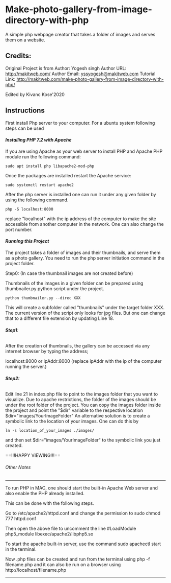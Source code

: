 # Make-photo-gallery-from-image-directory-with-php

A simple php webpage creator that takes a folder of images and serves them on a website. 

## Credits:

Original Project is from 
Author: Yogesh singh
Author URL: http://makitweb.com/
Author Email: yssyogesh@makitweb.com
Tutorial Link: http://makitweb.com/make-photo-gallery-from-image-directory-with-php/

Edited by Kivanc Kose'2020



## Instructions

First install Php server to your computer. For a ubuntu system following steps can be used

#### ***Installing PHP 7.2 with Apache***

If you are using Apache as your web server to install PHP and Apache PHP module run the following command:

```shell
sudo apt install php libapache2-mod-php
```

Once the packages are installed restart the Apache service:

```shell
sudo systemctl restart apache2
```

After the php server is installed one can run it under any given folder by using the following command. 

```shell
php -S localhost:8000
```

replace "localhost" with the ip address of the computer to make the site accessible from another computer in the network. One can also change the port number. 

#### ***Running this Project***

The project takes a folder of images and their thumbnails, and serve them as a photo gallery. You need to run the php server initiation command in the project folder.

Step0: (In case the thumbnail images are not created before) 

Thumbnails of the images in a given folder can be prepared using thumbnailer.py python script under the project. 

```shell
python thumbnailer.py --direc XXX
```

This will create a subfolder called "thumbnails" under the target folder XXX. The current version of the script only looks for jpg files. But one can change that to a different file extension by updating Line 18.

###### **Step1**: 

After the creation of thumbnails, the gallery can be accessed via any internet browser by typing the address; 

localhost:8000 or ipAddr:8000 (replace ipAddr with the ip of the computer running the server.)



###### **Step2:**

Edit line 21 in index.php file to point to the images folder that you want to visualize. Due to apache restrictions, the folder of the images should be under the root folder of the project. You can copy the images folder inside the project and point the "$dir" variable to the respective location
$dir="images/YourImageFolder"
An alternative solution is to create a symbolic link to the location of your images. One can do this by

```shell
ln -s location_of_your_images ./images/
```


and then set $dir="images/YourImageFolder" to the symbolic link you just created.



==!!!HAPPY VIEWING!!!==









###### Other Notes

*******
To run PHP in MAC, one should start the built-in Apache Web server and also enable the PHP already installed.

This can be done with the following steps.

Go to /etc/apache2/httpd.conf and change the permission to sudo chmod 777 httpd.conf

Then open the above file to uncomment the line #LoadModule php5_module libexec/apache2/libphp5.so

To start the apache built-in server, use the command sudo apachectl start in the terminal.

Now .php files can be created and run from the terminal using php -f filename.php and it can also be run on a browser using http://localhost/filename.php

*******
